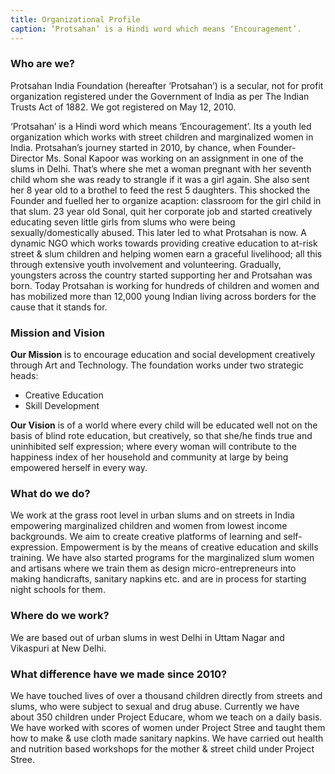 ```yaml
---
title: Organizational Profile
caption: ‘Protsahan’ is a Hindi word which means ‘Encouragement’.
---
```

### Who are we?

Protsahan India Foundation (hereafter ‘Protsahan’) is a secular, not for profit
organization registered under the Government of India as per The Indian Trusts Act of 1882. We got
registered on May 12, 2010.

‘Protsahan’ is a Hindi word which means ‘Encouragement’. Its a youth led organization which works
with street children and marginalized women in India. Protsahan’s journey started in 2010, by
chance, when Founder-Director Ms. Sonal Kapoor was working on an assignment in one of the slums
in Delhi. That’s where she met a woman pregnant with her seventh child whom she was ready to
strangle if it was a girl again. She also sent her 8 year old to a brothel to feed the rest 5 daughters.
This shocked the Founder and fuelled her to organize acaption: classroom for the girl child in that
slum. 23 year old Sonal, quit her corporate job and started creatively educating seven little girls
from slums who were being sexually/domestically abused. This later led to what Protsahan is now.
A dynamic NGO which works towards providing creative education to at-risk street & slum children
and helping women earn a graceful livelihood; all this through extensive youth involvement and
volunteering. Gradually, youngsters across the country started supporting her and Protsahan was
born. Today Protsahan is working for hundreds of children and women and has mobilized more than
12,000 young Indian living across borders for the cause that it stands for.

### Mission and Vision

**Our Mission** is to encourage education and social development creatively through Art and
Technology. The foundation works under two strategic heads:

- Creative Education
- Skill Development

**Our Vision** is of a world where every child will be educated well not on the basis of blind rote
education, but creatively, so that she/he finds true and uninhibited self expression; where every
woman will contribute to the happiness index of her household and community at large by being
empowered herself in every way.

### What do we do?

We work at the grass root level in urban slums and on streets in India empowering
marginalized children and women from lowest income backgrounds. We aim to create creative
platforms of learning and self-expression. Empowerment is by the means of creative education and
skills training. We have also started programs for the marginalized slum women and artisans where
we train them as design micro-entrepreneurs into making handicrafts, sanitary napkins etc. and are
in process for starting night schools for them.

### Where do we work?

We are based out of urban slums in west Delhi in Uttam Nagar and Vikaspuri at
New Delhi.

### What difference have we made since 2010?

We have touched lives of over a thousand children
directly from streets and slums, who were subject to sexual and drug abuse. Currently we have
about 350 children under Project Educare, whom we teach on a daily basis. We have worked with
scores of women under Project Stree and taught them how to make & use cloth made sanitary
napkins. We have carried out health and nutrition based workshops for the mother & street child
under Project Stree.
